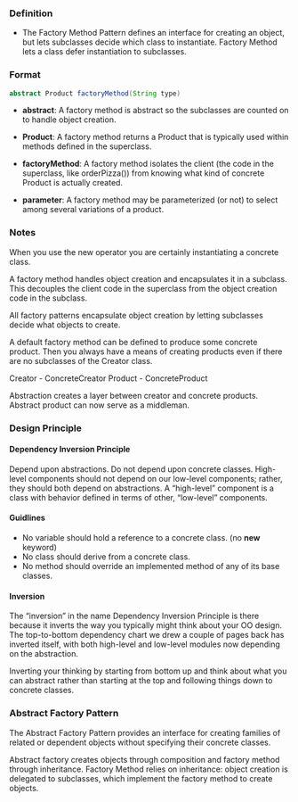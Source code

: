 ### Definition

- The Factory Method Pattern defines an interface for creating an object, but lets subclasses decide which class to instantiate. Factory Method lets a class defer instantiation to subclasses.

### Format

```java
abstract Product factoryMethod(String type)
```

- **abstract**: A factory method is abstract so the subclasses are counted on to handle object creation.

- **Product**: A factory method returns a Product that is typically used within methods defined in the superclass.
- **factoryMethod**: A factory method isolates the client (the code in the superclass, like orderPizza()) from knowing what kind of concrete Product is actually created.
- **parameter**: A factory method may be parameterized (or not) to select among several variations of a product.

### Notes

When you use the new operator you are certainly instantiating a concrete class.

A factory method handles object creation and encapsulates it in a subclass. This decouples the client code in the superclass from the object creation code in the subclass.

All factory patterns encapsulate object creation by letting subclasses decide what objects to create.

A default factory method can be defined to produce some concrete product. Then you always have a means of creating products even if there are no subclasses of the Creator class.

Creator - ConcreteCreator
Product - ConcreteProduct

Abstraction creates a layer between creator and concrete products. Abstract product can now serve as a middleman.

### Design Principle

#### Dependency Inversion Principle

Depend upon abstractions. Do not depend upon concrete classes.
High-level components should not depend on our low-level components; rather, they should both depend on abstractions. A “high-level” component is a class with behavior defined in terms of other, “low-level” components.

#### Guidlines

- No variable should hold a reference to a concrete class. (no **new** keyword)
- No class should derive from a concrete class.
- No method should override an implemented method of any of its base classes.

#### Inversion

The “inversion” in the name Dependency Inversion Principle is there because it inverts the way you typically might think about your OO design. The top-to-bottom dependency chart we drew a couple of pages back has inverted itself, with both high-level and low-level modules now depending on the abstraction.

Inverting your thinking by starting from bottom up and think about what you can abstract rather than starting at the top and following things down to concrete classes.

### Abstract Factory Pattern

The Abstract Factory Pattern provides an interface for creating families of related or dependent objects without specifying their concrete classes.

Abstract factory creates objects through composition and factory method through inheritance. Factory Method relies on inheritance: object creation is delegated to subclasses, which implement the factory method to create objects.
